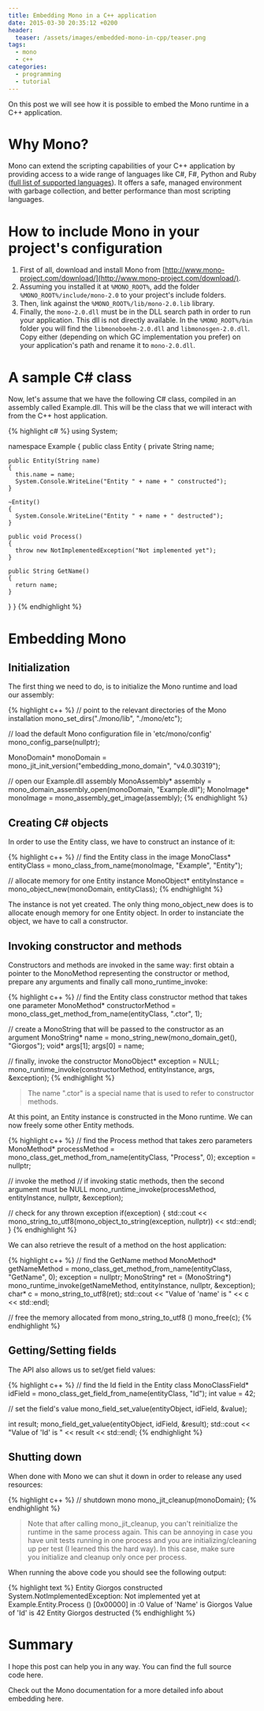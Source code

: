 ```yaml
---
title: Embedding Mono in a C++ application
date: 2015-03-30 20:35:12 +0200
header:
  teaser: /assets/images/embedded-mono-in-cpp/teaser.png
tags: 
  - mono 
  - c++
categories: 
  - programming 
  - tutorial
---
```


On this post we will see how it is possible to embed the Mono runtime in a C++ application.

# Why Mono?

Mono can extend the scripting capabilities of your C++ application by providing access to a wide range of languages like C#, F#, Python and Ruby ([full list of supported languages](http://www.mono-project.com/docs/about-mono/languages/)). It offers a safe, managed environment with garbage collection, and better performance than most scripting languages.

# How to include Mono in your project's configuration

1. First of all, download and install Mono from [http://www.mono-project.com/download/](http://www.mono-project.com/download/).
2. Assuming you installed it at `%MONO_ROOT%`, add the folder `%MONO_ROOT%/include/mono-2.0` to your project's include folders.
3. Then, link against the `%MONO_ROOT%/lib/mono-2.0.lib` library.
4. Finally, the `mono-2.0.dll` must be in the DLL search path in order to run your application. This dll is not directly available. In the `%MONO_ROOT%/bin` folder you will find the `libmonoboehm-2.0.dll` and `libmonosgen-2.0.dll`. Copy either (depending on which GC implementation you prefer) on your application's path and rename it to `mono-2.0.dll`.

# A sample C# class

Now, let's assume that we have the following C# class, compiled in an assembly called Example.dll. This will be the class that we will interact with from the C++ host application.

{% highlight c# %}
using System;

namespace Example
{
  public class Entity
  {
    private String name;

    public Entity(String name)
    {
      this.name = name;
      System.Console.WriteLine("Entity " + name + " constructed");
    }

    ~Entity()
    {
      System.Console.WriteLine("Entity " + name + " destructed");
    }

    public void Process()
    {
      throw new NotImplementedException("Not implemented yet");
    }

    public String GetName()
    {
      return name;
    }
  }
}
{% endhighlight %}

# Embedding Mono
## Initialization

The first thing we need to do, is to initialize the Mono runtime and load our assembly:

{% highlight c++ %}
// point to the relevant directories of the Mono installation
mono_set_dirs("./mono/lib",
              "./mono/etc");

// load the default Mono configuration file in 'etc/mono/config'
mono_config_parse(nullptr);

MonoDomain* monoDomain = mono_jit_init_version("embedding_mono_domain",
                                               "v4.0.30319");

// open our Example.dll assembly
MonoAssembly* assembly = mono_domain_assembly_open(monoDomain,
                                                   "Example.dll");
MonoImage* monoImage = mono_assembly_get_image(assembly);
{% endhighlight %}

## Creating C# objects

In order to use the Entity class, we have to construct an instance of it:

{% highlight c++ %}
// find the Entity class in the image
MonoClass* entityClass = mono_class_from_name(monoImage,
                                              "Example",
                                              "Entity");

// allocate memory for one Entity instance
MonoObject* entityInstance = mono_object_new(monoDomain, entityClass);
{% endhighlight %}

The instance is not yet created. The only thing mono_object_new does is to allocate enough memory for one Entity object. In order to instanciate the object, we have to call a constructor.

## Invoking constructor and methods

Constructors and methods are invoked in the same way: first obtain a pointer to the MonoMethod representing the constructor or method, prepare any arguments and finally call mono_runtime_invoke:

{% highlight c++ %}
// find the Entity class constructor method that takes one parameter
MonoMethod* constructorMethod = mono_class_get_method_from_name(entityClass,
                                                                ".ctor",
                                                                1);

// create a MonoString that will be passed to the constructor as an argument
MonoString* name = mono_string_new(mono_domain_get(), "Giorgos");
void* args[1];
args[0] = name;

// finally, invoke the constructor
MonoObject* exception = NULL;
mono_runtime_invoke(constructorMethod, entityInstance, args, &exception);
{% endhighlight %}

> The name ".ctor" is a special name that is used to refer to constructor methods.

At this point, an Entity instance is constructed in the Mono runtime. We can now freely some other Entity methods.

{% highlight c++ %}
// find the Process method that takes zero parameters
MonoMethod* processMethod = mono_class_get_method_from_name(entityClass,
                                                            "Process",
                                                            0);
exception = nullptr;

// invoke the method
// if invoking static methods, then the second argument must be NULL
mono_runtime_invoke(processMethod, entityInstance, nullptr, &exception);

// check for any thrown exception
if(exception)
  {
    std::cout << mono_string_to_utf8(mono_object_to_string(exception, nullptr))
              << std::endl;
  }
{% endhighlight %}


We can also retrieve the result of a method on the host application:

{% highlight c++ %}
// find the GetName method
MonoMethod* getNameMethod = mono_class_get_method_from_name(entityClass,
                                                            "GetName",
                                                            0);
exception = nullptr;
MonoString* ret = (MonoString*) mono_runtime_invoke(getNameMethod, entityInstance, nullptr, &exception);
char* c = mono_string_to_utf8(ret);
std::cout << "Value of 'name' is " << c << std::endl;

// free the memory allocated from mono_string_to_utf8 ()
mono_free(c);
{% endhighlight %}

## Getting/Setting fields

The API also allows us to set/get field values:

{% highlight c++ %}
// find the Id field in the Entity class
MonoClassField* idField = mono_class_get_field_from_name(entityClass, "Id");
int value = 42;

// set the field's value
mono_field_set_value(entityObject, idField, &value);

int result;
mono_field_get_value(entityObject, idField, &result);
std::cout << "Value of 'Id' is " << result << std::endl;
{% endhighlight %}

## Shutting down

When done with Mono we can shut it down in order to release any used resources:

{% highlight c++ %}
// shutdown mono
mono_jit_cleanup(monoDomain);
{% endhighlight %}

> Note that after calling mono_jit_cleanup, you can't reinitialize the runtime in the same process again. This can be annoying in case you have unit tests running in one process and you are initializing/cleaning up per test (I learned this the hard way). In this case, make sure you initialize and cleanup only once per process.

When running the above code you should see the following output:

{% highlight text %}
Entity Giorgos constructed
System.NotImplementedException: Not implemented yet
  at Example.Entity.Process () [0x00000] in <filename unknown>:0
Value of 'Name' is Giorgos
Value of 'Id' is 42
Entity Giorgos destructed
{% endhighlight %}

# Summary

I hope this post can help you in any way. You can find the full source code here.

Check out the Mono documentation for a more detailed info about embedding here.
